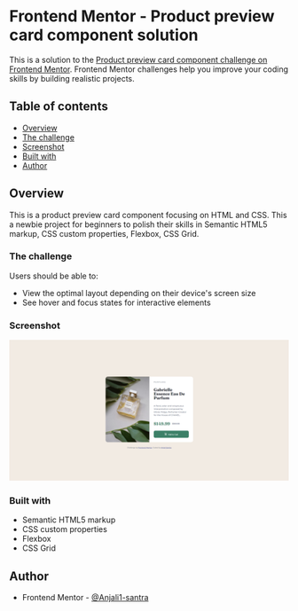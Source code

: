 # Frontend Mentor - Product preview card component solution

This is a solution to the [Product preview card component challenge on Frontend Mentor](https://www.frontendmentor.io/challenges/product-preview-card-component-GO7UmttRfa). Frontend Mentor challenges help you improve your coding skills by building realistic projects.

## Table of contents

- [Overview](#overview)
- [The challenge](#the-challenge)
- [Screenshot](#screenshot)
- [Built with](#built-with)
- [Author](#author)

## Overview

This is a product preview card component focusing on HTML and CSS. This a newbie project for beginners to polish their skills in Semantic HTML5 markup, CSS custom properties, Flexbox, CSS Grid.

### The challenge

Users should be able to:

- View the optimal layout depending on their device's screen size
- See hover and focus states for interactive elements

### Screenshot

![my Screenshot](images\Screenshot.png)

### Built with

- Semantic HTML5 markup
- CSS custom properties
- Flexbox
- CSS Grid

## Author

- Frontend Mentor - [@Anjali1-santra](https://www.frontendmentor.io/profile/Anjali1-santra)
